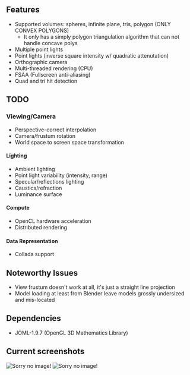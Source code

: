 ## Features

- Supported volumes: spheres, infinite plane, tris, polygon (ONLY CONVEX POLYGONS)
	- It only has a simply polygon triangulation algorithm that can not handle concave polys
- Multiple point lights
- Point lights (inverse square intensity w/ quadratic attenutation)
- Orthographic camera
- Multi-threaded rendering (CPU)
- FSAA (Fullscreen anti-aliasing)
- Quad and tri hit detection

## TODO

### Viewing/Camera

- Perspective-correct interpolation
- Camera/frustum rotation
- World space to screen space transformation

#### Lighting

- Ambient lighting
- Point light variability (intensity, range)
- Specular/reflections lighting
- Caustics/refraction
- Luminance surface

#### Compute

- OpenCL hardware acceleration
- Distributed rendering

#### Data Representation

- Collada support

## Noteworthy Issues

- View frustum doesn't work at all, it's just a straight line projection
- Model loading at least from Blender leave models grossly undersized and mis-located

## Dependencies 

- JOML-1.9.7 (OpenGL 3D Mathematics Library)

## Current screenshots

![Sorry no image!](https://i.imgur.com/FZ31gZj.png)
![Sorry no image!](https://i.imgur.com/22EYPiO.png)